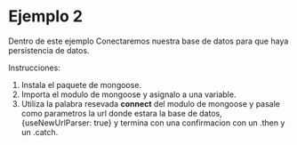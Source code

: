 # Ejemplo 2

Dentro de este ejemplo Conectaremos nuestra base de datos para que haya persistencia de datos.

Instrucciones:

1. Instala el paquete de mongoose.
1. Importa el modulo de mongoose y asignalo a una variable.
1. Utiliza la palabra resevada **connect** del modulo de mongoose y pasale como parametros la url donde estara la base de datos, {useNewUrlParser: true} y termina con una confirmacion con un .then y un .catch.

